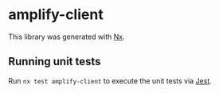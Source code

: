 # amplify-client

This library was generated with [Nx](https://nx.dev).

## Running unit tests

Run `nx test amplify-client` to execute the unit tests via [Jest](https://jestjs.io).
